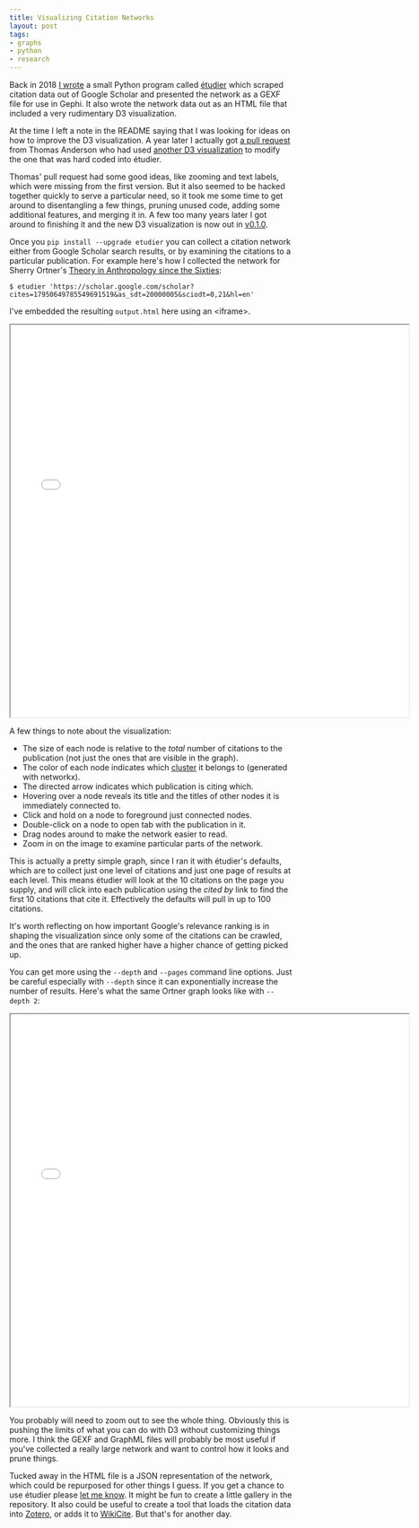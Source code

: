 ```yaml
---
title: Visualizing Citation Networks
layout: post
tags:
- graphs
- python
- research
---
```


Back in 2018 [I wrote] a small Python program called [étudier] which scraped
citation data out of Google Scholar and presented the network as a GEXF file
for use in Gephi. It also wrote the network data out as an HTML file that
included a very rudimentary D3 visualization.

At the time I left a note in the README saying that I was looking for ideas on
how to improve the D3 visualization. A year later I actually got [a pull
request] from Thomas Anderson who had used [another D3 visualization] to modify
the one that was hard coded into étudier.

Thomas' pull request had some good ideas, like zooming and text labels, which
were missing from the first version. But it also seemed to be hacked together
quickly to serve a particular need, so it took me some time to get around to
disentangling a few things, pruning unused code, adding some additional
features, and merging it in. A few too many years later I got around to
finishing it and the new D3 visualization is now out in
[v0.1.0](https://pypi.org/project/etudier).

Once you `pip install --upgrade etudier` you can collect a citation network
either from Google Scholar search results, or by examining the citations to
a particular publication. For example here's how I collected the network for
Sherry Ortner's [Theory in Anthropology since the Sixties]:

    $ etudier 'https://scholar.google.com/scholar?cites=17950649785549691519&as_sdt=20000005&sciodt=0,21&hl=en'

I've embedded the resulting `output.html` here using an &lt;iframe&gt;.

<iframe width="710" height="700" src="/pages/etudier.html"></iframe>

A few things to note about the visualization:

* The size of each node is relative to the *total* number of citations to the
publication (not just the ones that are visible in the graph).
* The color of each node indicates which [cluster] it belongs to (generated with networkx).
* The directed arrow indicates which publication is citing which.
* Hovering over a node reveals its title and the titles of other nodes it is immediately connected to.
* Click and hold on a node to foreground just connected nodes.
* Double-click on a node to open tab with the publication in it.
* Drag nodes around to make the network easier to read.
* Zoom in on the image to examine particular parts of the network.

This is actually a pretty simple graph, since I ran it with étudier's defaults,
which are to collect just one level of citations and just one page of results
at each level. This means étudier will look at the 10 citations on the page you
supply, and will click into each publication using the *cited by* link to find
the first 10 citations that cite it. Effectively the defaults will pull in up
to 100 citations.

It's worth reflecting on how important Google's relevance ranking is in shaping the visualization since only some of the citations can be crawled, and the ones that are ranked higher have a higher chance of getting picked up.

You can get more using the `--depth` and `--pages` command line options. Just be
careful especially with `--depth` since it can exponentially increase the number
of results. Here's what the same Ortner graph looks like with `--depth 2`: 

<iframe width="710" height="700" src="/pages/etudier-large.html"></iframe>

You probably will need to zoom out to see the whole thing. Obviously this is
pushing the limits of what you can do with D3 without customizing things more.
I think the GEXF and GraphML files will probably be most useful if you've
collected a really large network and want to control how it looks and prune
things.

Tucked away in the HTML file is a JSON representation of the network, which
could be repurposed for other things I guess. If you get a chance to use
étudier please [let me know]. It might be fun to create a little gallery in the
repository. It also could be useful to create a tool that loads the citation data into [Zotero], or adds it to [WikiCite]. But that's for another day.

[I wrote]: https://inkdroid.org/2018/03/18/etudier/
[étudier]: https://github.com/edsu/etudier
[a pull request]: https://github.com/edsu/etudier/pull/10
[another D3 visualization]: http://bl.ocks.org/eyaler/10586116
[Theory in Anthropology since the Sixties]: https://scholar.google.com/scholar?hl=en&as_sdt=20000005&sciodt=0,21&cites=17950649785549691519&scipsc=
[practice theory]: https://en.wikipedia.org/wiki/Practice_theory
[cluster]: https://networkx.org/documentation/stable/reference/algorithms/generated/networkx.algorithms.community.modularity_max.greedy_modularity_communities.html
[let me know]: mailto:ehs@pobox.com
[WikiCite]: http://wikicite.org/
[Zotero]: https://zotero.org
